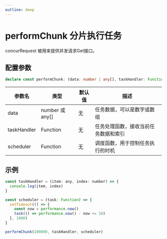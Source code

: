 ```yaml
---
outline: deep
---
```


# performChunk 分片执行任务

concurRequest 被用来提供并发请求Get接口。

## 配置参数

```ts
declare const performChunk: (data: number | any[], taskHandler: Function, scheduler: Function) => void;
```

| 参数名 | 类型             | 默认值 | 描述         |
|-----|----------------|-----|------------|
|  data   | number 或 any[] | 无   | 任务数据，可以是数字或数组 |
|  taskHandler   | Function       |   无  | 任务处理函数，接收当前任务数据和索引   |
|  scheduler   | Function       |  无   | 调度函数，用于控制任务执行的时机   |


## 示例

```js
const taskHandler = (item: any, index: number) => {
  console.log(item, index)
}

const scheduler = (task: Function) => {
  setTimeout(() => {
    const now = performance.now()
    task(() => performance.now() - now <= 10)
  }, 1000)
}

performChunk(100000, taskHandler, scheduler)
```
